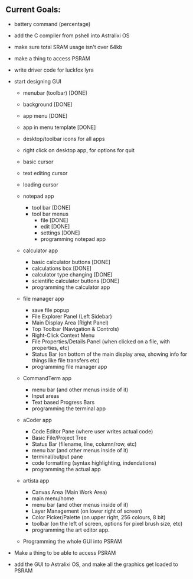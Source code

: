 ## Current Goals:
- battery command (percentage)
  
- add the C compiler from pshell into Astralixi OS 

- make sure total SRAM usage isn't over 64kb

- make a thing to access PSRAM

- write driver code for luckfox lyra

- start designing GUI
  - menubar (toolbar) [DONE]
  - background [DONE]
  - app menu [DONE]
  - app in menu template [DONE]
  - desktop/toolbar icons for all apps
  - right click on desktop app, for options for quit
  - basic cursor
  - text editing cursor
  - loading cursor
    
  - notepad app 
    - tool bar [DONE]
    - tool bar menus
      - file [DONE]
      - edit [DONE]
      - settings [DONE]
      - programming notepad app
        
  - calculator app
    - basic calculator buttons [DONE]
    - calculations box [DONE]
    - calculator type changing [DONE]
    - scientific calculator buttons [DONE]
    - programming the calculator app
  
  - file manager app
    - save file popup
    - File Explorer Panel (Left Sidebar)
    - Main Display Area (Right Panel)
    - Top Toolbar (Navigation & Controls)
    - Right-Click Context Menu
    - File Properties/Details Panel (when clicked on a file, with properties, etc)
    - Status Bar (on bottom of the main display area, showing info for things like file transfers etc)
    - programming file manager app
   
  - CommandTerm app
    - menu bar (and other menus inside of it)
    - Input areas
    - Text based Progress Bars
    - programming the terminal app
   
  - aCoder app
    - Code Editor Pane (where user writes actual code)
    - Basic File/Project Tree
    - Status Bar (filename, line, column/row, etc)
    - menu bar (and other menus inside of it)
    - terminal/output pane
    - code formatting (syntax highlighting, indendations)
    - programming the actual app
 
  - artista app
    - Canvas Area (Main Work Area)
    - main menu/home
    - menu bar (and other menus inside of it)
    - Layer Management (on lower right of screen)
    - Color Picker/Palette (on upper right, 256 colours, 8 bit)
    - toolbar (on the left of screen, options for pixel brush size, etc)
    - programming the art editor app.
   
  - Programming the whole GUI into PSRAM

- Make a thing to be able to access PSRAM 

- add the GUI to Astralixi OS, and make all the graphics get loaded to PSRAM
